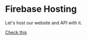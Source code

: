 # Firebase Hosting

Let's host our website and API with it.

[Check this](https://firebase.google.com/docs/hosting/quickstart?hl=pt-br)
